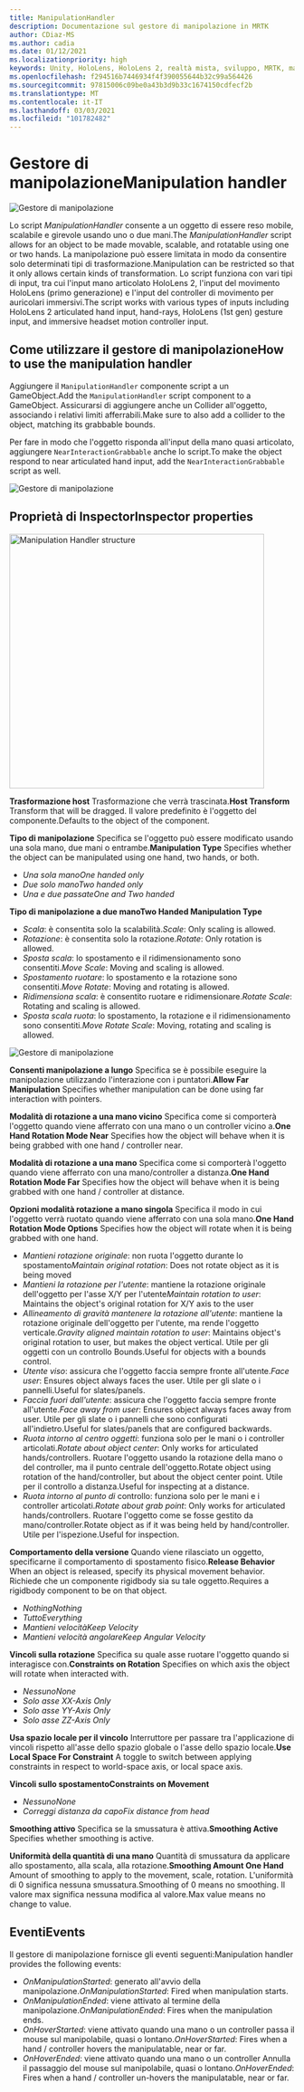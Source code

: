 ```yaml
---
title: ManipulationHandler
description: Documentazione sul gestore di manipolazione in MRTK
author: CDiaz-MS
ms.author: cadia
ms.date: 01/12/2021
ms.localizationpriority: high
keywords: Unity, HoloLens, HoloLens 2, realtà mista, sviluppo, MRTK, manipolazione,
ms.openlocfilehash: f294516b7446934f4f390055644b32c99a564426
ms.sourcegitcommit: 97815006c09be0a43b3d9b33c1674150cdfecf2b
ms.translationtype: MT
ms.contentlocale: it-IT
ms.lasthandoff: 03/03/2021
ms.locfileid: "101782482"
---
```

# <a name="manipulation-handler"></a><span data-ttu-id="2fe70-104">Gestore di manipolazione</span><span class="sxs-lookup"><span data-stu-id="2fe70-104">Manipulation handler</span></span>

![Gestore di manipolazione](../images/manipulation-handler/MRTK_Manipulation_Main.png)

<span data-ttu-id="2fe70-106">Lo script *ManipulationHandler* consente a un oggetto di essere reso mobile, scalabile e girevole usando uno o due mani.</span><span class="sxs-lookup"><span data-stu-id="2fe70-106">The *ManipulationHandler* script allows for an object to be made movable, scalable, and rotatable using one or two hands.</span></span> <span data-ttu-id="2fe70-107">La manipolazione può essere limitata in modo da consentire solo determinati tipi di trasformazione.</span><span class="sxs-lookup"><span data-stu-id="2fe70-107">Manipulation can be restricted so that it only allows certain kinds of transformation.</span></span> <span data-ttu-id="2fe70-108">Lo script funziona con vari tipi di input, tra cui l'input mano articolato HoloLens 2, l'input del movimento HoloLens (primo generazione) e l'input del controller di movimento per auricolari immersivi.</span><span class="sxs-lookup"><span data-stu-id="2fe70-108">The script works with various types of inputs including HoloLens 2 articulated hand input, hand-rays, HoloLens (1st gen) gesture input, and immersive headset motion controller input.</span></span>

## <a name="how-to-use-the-manipulation-handler"></a><span data-ttu-id="2fe70-109">Come utilizzare il gestore di manipolazione</span><span class="sxs-lookup"><span data-stu-id="2fe70-109">How to use the manipulation handler</span></span>

<span data-ttu-id="2fe70-110">Aggiungere il `ManipulationHandler` componente script a un GameObject.</span><span class="sxs-lookup"><span data-stu-id="2fe70-110">Add the `ManipulationHandler` script component to a GameObject.</span></span> <span data-ttu-id="2fe70-111">Assicurarsi di aggiungere anche un Collider all'oggetto, associando i relativi limiti afferrabili.</span><span class="sxs-lookup"><span data-stu-id="2fe70-111">Make sure to also add a collider to the object, matching its grabbable bounds.</span></span>

<span data-ttu-id="2fe70-112">Per fare in modo che l'oggetto risponda all'input della mano quasi articolato, aggiungere `NearInteractionGrabbable` anche lo script.</span><span class="sxs-lookup"><span data-stu-id="2fe70-112">To make the object respond to near articulated hand input, add the `NearInteractionGrabbable` script as well.</span></span>

![Gestore di manipolazione](../images/manipulation-handler/MRTK_ManipulationHandler_Howto.png)

## <a name="inspector-properties"></a><span data-ttu-id="2fe70-114">Proprietà di Inspector</span><span class="sxs-lookup"><span data-stu-id="2fe70-114">Inspector properties</span></span>

<img src="../images/manipulation-handler/MRTK_ManipulationHandler_Structure.png" width="450" alt="Manipulation Handler structure">

<span data-ttu-id="2fe70-115">**Trasformazione host** Trasformazione che verrà trascinata.</span><span class="sxs-lookup"><span data-stu-id="2fe70-115">**Host Transform** Transform that will be dragged.</span></span> <span data-ttu-id="2fe70-116">Il valore predefinito è l'oggetto del componente.</span><span class="sxs-lookup"><span data-stu-id="2fe70-116">Defaults to the object of the component.</span></span>

<span data-ttu-id="2fe70-117">**Tipo di manipolazione** Specifica se l'oggetto può essere modificato usando una sola mano, due mani o entrambe.</span><span class="sxs-lookup"><span data-stu-id="2fe70-117">**Manipulation Type** Specifies whether the object can be manipulated using one hand, two hands, or both.</span></span>

* <span data-ttu-id="2fe70-118">*Una sola mano*</span><span class="sxs-lookup"><span data-stu-id="2fe70-118">*One handed only*</span></span>
* <span data-ttu-id="2fe70-119">*Due solo mano*</span><span class="sxs-lookup"><span data-stu-id="2fe70-119">*Two handed only*</span></span>
* <span data-ttu-id="2fe70-120">*Una e due passate*</span><span class="sxs-lookup"><span data-stu-id="2fe70-120">*One and Two handed*</span></span>

<span data-ttu-id="2fe70-121">**Tipo di manipolazione a due mano**</span><span class="sxs-lookup"><span data-stu-id="2fe70-121">**Two Handed Manipulation Type**</span></span>

* <span data-ttu-id="2fe70-122">*Scala*: è consentita solo la scalabilità.</span><span class="sxs-lookup"><span data-stu-id="2fe70-122">*Scale*: Only scaling is allowed.</span></span>
* <span data-ttu-id="2fe70-123">*Rotazione*: è consentita solo la rotazione.</span><span class="sxs-lookup"><span data-stu-id="2fe70-123">*Rotate*: Only rotation is allowed.</span></span>
* <span data-ttu-id="2fe70-124">*Sposta scala*: lo spostamento e il ridimensionamento sono consentiti.</span><span class="sxs-lookup"><span data-stu-id="2fe70-124">*Move Scale*: Moving and scaling is allowed.</span></span>
* <span data-ttu-id="2fe70-125">*Spostamento ruotare*: lo spostamento e la rotazione sono consentiti.</span><span class="sxs-lookup"><span data-stu-id="2fe70-125">*Move Rotate*: Moving and rotating is allowed.</span></span>
* <span data-ttu-id="2fe70-126">*Ridimensiona scala*: è consentito ruotare e ridimensionare.</span><span class="sxs-lookup"><span data-stu-id="2fe70-126">*Rotate Scale*: Rotating and scaling is allowed.</span></span>
* <span data-ttu-id="2fe70-127">*Sposta scala ruota*: lo spostamento, la rotazione e il ridimensionamento sono consentiti.</span><span class="sxs-lookup"><span data-stu-id="2fe70-127">*Move Rotate Scale*: Moving, rotating and scaling is allowed.</span></span>

![Gestore di manipolazione](../images/manipulation-handler/MRTK_ManipulationHandler_TwoHanded.jpg)

<span data-ttu-id="2fe70-129">**Consenti manipolazione a lungo** Specifica se è possibile eseguire la manipolazione utilizzando l'interazione con i puntatori.</span><span class="sxs-lookup"><span data-stu-id="2fe70-129">**Allow Far Manipulation** Specifies whether manipulation can be done using far interaction with pointers.</span></span>

<span data-ttu-id="2fe70-130">**Modalità di rotazione a una mano vicino** Specifica come si comporterà l'oggetto quando viene afferrato con una mano o un controller vicino a.</span><span class="sxs-lookup"><span data-stu-id="2fe70-130">**One Hand Rotation Mode Near** Specifies how the object will behave when it is being grabbed with one hand / controller near.</span></span>

<span data-ttu-id="2fe70-131">**Modalità di rotazione a una mano** Specifica come si comporterà l'oggetto quando viene afferrato con una mano/controller a distanza.</span><span class="sxs-lookup"><span data-stu-id="2fe70-131">**One Hand Rotation Mode Far** Specifies how the object will behave when it is being grabbed with one hand / controller at distance.</span></span>

<span data-ttu-id="2fe70-132">**Opzioni modalità rotazione a mano singola** Specifica il modo in cui l'oggetto verrà ruotato quando viene afferrato con una sola mano.</span><span class="sxs-lookup"><span data-stu-id="2fe70-132">**One Hand Rotation Mode Options** Specifies how the object will rotate when it is being grabbed with one hand.</span></span>

* <span data-ttu-id="2fe70-133">*Mantieni rotazione originale*: non ruota l'oggetto durante lo spostamento</span><span class="sxs-lookup"><span data-stu-id="2fe70-133">*Maintain original rotation*: Does not rotate object as it is being moved</span></span>
* <span data-ttu-id="2fe70-134">*Mantieni la rotazione per l'utente*: mantiene la rotazione originale dell'oggetto per l'asse X/Y per l'utente</span><span class="sxs-lookup"><span data-stu-id="2fe70-134">*Maintain rotation to user*: Maintains the object's original rotation for X/Y axis to the user</span></span>
* <span data-ttu-id="2fe70-135">*Allineamento di gravità mantenere la rotazione all'utente*: mantiene la rotazione originale dell'oggetto per l'utente, ma rende l'oggetto verticale.</span><span class="sxs-lookup"><span data-stu-id="2fe70-135">*Gravity aligned maintain rotation to user*: Maintains object's original rotation to user, but makes the object vertical.</span></span> <span data-ttu-id="2fe70-136">Utile per gli oggetti con un controllo Bounds.</span><span class="sxs-lookup"><span data-stu-id="2fe70-136">Useful for objects with a bounds control.</span></span>
* <span data-ttu-id="2fe70-137">*Utente viso*: assicura che l'oggetto faccia sempre fronte all'utente.</span><span class="sxs-lookup"><span data-stu-id="2fe70-137">*Face user*: Ensures object always faces the user.</span></span> <span data-ttu-id="2fe70-138">Utile per gli slate o i pannelli.</span><span class="sxs-lookup"><span data-stu-id="2fe70-138">Useful for slates/panels.</span></span>
* <span data-ttu-id="2fe70-139">*Faccia fuori dall'utente*: assicura che l'oggetto faccia sempre fronte all'utente.</span><span class="sxs-lookup"><span data-stu-id="2fe70-139">*Face away from user*: Ensures object always faces away from user.</span></span> <span data-ttu-id="2fe70-140">Utile per gli slate o i pannelli che sono configurati all'indietro.</span><span class="sxs-lookup"><span data-stu-id="2fe70-140">Useful for slates/panels that are configured backwards.</span></span>
* <span data-ttu-id="2fe70-141">*Ruota intorno al centro oggetti*: funziona solo per le mani o i controller articolati.</span><span class="sxs-lookup"><span data-stu-id="2fe70-141">*Rotate about object center*:  Only works for articulated hands/controllers.</span></span> <span data-ttu-id="2fe70-142">Ruotare l'oggetto usando la rotazione della mano o del controller, ma il punto centrale dell'oggetto.</span><span class="sxs-lookup"><span data-stu-id="2fe70-142">Rotate object using rotation of the hand/controller, but about the object center point.</span></span> <span data-ttu-id="2fe70-143">Utile per il controllo a distanza.</span><span class="sxs-lookup"><span data-stu-id="2fe70-143">Useful for inspecting at a distance.</span></span>
* <span data-ttu-id="2fe70-144">*Ruota intorno al punto di* controllo: funziona solo per le mani e i controller articolati.</span><span class="sxs-lookup"><span data-stu-id="2fe70-144">*Rotate about grab point*:  Only works for articulated hands/controllers.</span></span> <span data-ttu-id="2fe70-145">Ruotare l'oggetto come se fosse gestito da mano/controller.</span><span class="sxs-lookup"><span data-stu-id="2fe70-145">Rotate object as if it was being held by hand/controller.</span></span> <span data-ttu-id="2fe70-146">Utile per l'ispezione.</span><span class="sxs-lookup"><span data-stu-id="2fe70-146">Useful for inspection.</span></span>

<span data-ttu-id="2fe70-147">**Comportamento della versione** Quando viene rilasciato un oggetto, specificarne il comportamento di spostamento fisico.</span><span class="sxs-lookup"><span data-stu-id="2fe70-147">**Release Behavior** When an object is released, specify its physical movement behavior.</span></span> <span data-ttu-id="2fe70-148">Richiede che un componente rigidbody sia su tale oggetto.</span><span class="sxs-lookup"><span data-stu-id="2fe70-148">Requires a rigidbody component to be on that object.</span></span>

* <span data-ttu-id="2fe70-149">*Nothing*</span><span class="sxs-lookup"><span data-stu-id="2fe70-149">*Nothing*</span></span>
* <span data-ttu-id="2fe70-150">*Tutto*</span><span class="sxs-lookup"><span data-stu-id="2fe70-150">*Everything*</span></span>
* <span data-ttu-id="2fe70-151">*Mantieni velocità*</span><span class="sxs-lookup"><span data-stu-id="2fe70-151">*Keep Velocity*</span></span>
* <span data-ttu-id="2fe70-152">*Mantieni velocità angolare*</span><span class="sxs-lookup"><span data-stu-id="2fe70-152">*Keep Angular Velocity*</span></span>

<span data-ttu-id="2fe70-153">**Vincoli sulla rotazione** Specifica su quale asse ruotare l'oggetto quando si interagisce con.</span><span class="sxs-lookup"><span data-stu-id="2fe70-153">**Constraints on Rotation** Specifies on which axis the object will rotate when interacted with.</span></span>

* <span data-ttu-id="2fe70-154">*Nessuno*</span><span class="sxs-lookup"><span data-stu-id="2fe70-154">*None*</span></span>
* <span data-ttu-id="2fe70-155">*Solo asse X*</span><span class="sxs-lookup"><span data-stu-id="2fe70-155">*X-Axis Only*</span></span>
* <span data-ttu-id="2fe70-156">*Solo asse Y*</span><span class="sxs-lookup"><span data-stu-id="2fe70-156">*Y-Axis Only*</span></span>
* <span data-ttu-id="2fe70-157">*Solo asse Z*</span><span class="sxs-lookup"><span data-stu-id="2fe70-157">*Z-Axis Only*</span></span>

<span data-ttu-id="2fe70-158">**Usa spazio locale per il vincolo** Interruttore per passare tra l'applicazione di vincoli rispetto all'asse dello spazio globale o l'asse dello spazio locale.</span><span class="sxs-lookup"><span data-stu-id="2fe70-158">**Use Local Space For Constraint** A toggle to switch between applying constraints in respect to world-space axis, or local space axis.</span></span>

<span data-ttu-id="2fe70-159">**Vincoli sullo spostamento**</span><span class="sxs-lookup"><span data-stu-id="2fe70-159">**Constraints on Movement**</span></span>

* <span data-ttu-id="2fe70-160">*Nessuno*</span><span class="sxs-lookup"><span data-stu-id="2fe70-160">*None*</span></span>
* <span data-ttu-id="2fe70-161">*Correggi distanza da capo*</span><span class="sxs-lookup"><span data-stu-id="2fe70-161">*Fix distance from head*</span></span>

<span data-ttu-id="2fe70-162">**Smoothing attivo** Specifica se la smussatura è attiva.</span><span class="sxs-lookup"><span data-stu-id="2fe70-162">**Smoothing Active** Specifies whether smoothing is active.</span></span>

<span data-ttu-id="2fe70-163">**Uniformità della quantità di una mano** Quantità di smussatura da applicare allo spostamento, alla scala, alla rotazione.</span><span class="sxs-lookup"><span data-stu-id="2fe70-163">**Smoothing Amount One Hand** Amount of smoothing to apply to the movement, scale, rotation.</span></span> <span data-ttu-id="2fe70-164">L'uniformità di 0 significa nessuna smussatura.</span><span class="sxs-lookup"><span data-stu-id="2fe70-164">Smoothing of 0 means no smoothing.</span></span> <span data-ttu-id="2fe70-165">Il valore max significa nessuna modifica al valore.</span><span class="sxs-lookup"><span data-stu-id="2fe70-165">Max value means no change to value.</span></span>

## <a name="events"></a><span data-ttu-id="2fe70-166">Eventi</span><span class="sxs-lookup"><span data-stu-id="2fe70-166">Events</span></span>

<span data-ttu-id="2fe70-167">Il gestore di manipolazione fornisce gli eventi seguenti:</span><span class="sxs-lookup"><span data-stu-id="2fe70-167">Manipulation handler provides the following events:</span></span>

* <span data-ttu-id="2fe70-168">*OnManipulationStarted*: generato all'avvio della manipolazione.</span><span class="sxs-lookup"><span data-stu-id="2fe70-168">*OnManipulationStarted*: Fired when manipulation starts.</span></span>
* <span data-ttu-id="2fe70-169">*OnManipulationEnded*: viene attivato al termine della manipolazione.</span><span class="sxs-lookup"><span data-stu-id="2fe70-169">*OnManipulationEnded*: Fires when the manipulation ends.</span></span>
* <span data-ttu-id="2fe70-170">*OnHoverStarted*: viene attivato quando una mano o un controller passa il mouse sul manipolabile, quasi o lontano.</span><span class="sxs-lookup"><span data-stu-id="2fe70-170">*OnHoverStarted*: Fires when a hand / controller hovers the manipulatable, near or far.</span></span>
* <span data-ttu-id="2fe70-171">*OnHoverEnded*: viene attivato quando una mano o un controller Annulla il passaggio del mouse sul manipolabile, quasi o lontano.</span><span class="sxs-lookup"><span data-stu-id="2fe70-171">*OnHoverEnded*: Fires when a hand / controller un-hovers the manipulatable, near or far.</span></span>
